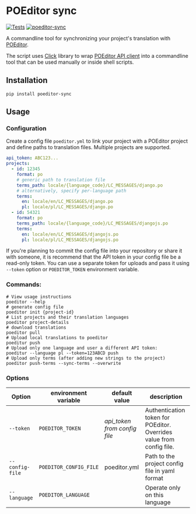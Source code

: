# POEditor sync
[![Tests](https://github.com/mick88/poeditor-sync/actions/workflows/python-test.yml/badge.svg?branch=master)](https://github.com/mick88/poeditor-sync/actions)
[![poeditor-sync](https://badge.fury.io/py/poeditor-sync.svg)](https://badge.fury.io/py/poeditor-sync)

A commandline tool for synchronizing your project's translation with [POEditor](https://poeditor.com/).

The script uses [Click](https://pypi.org/project/click/) library to wrap [POEditor API client](https://pypi.org/project/poeditor/) into a commandline tool that can be used manually or inside shell scripts.

## Installation
```shell
pip install poeditor-sync
```

## Usage

### Configuration
Create a config file `poeditor.yml` to link your project with a POEditor project and define paths to translation files. Multiple projects are supported.
```yml
api_token: ABC123...
projects:
  - id: 12345
    format: po
    # generic path to translation file
    terms_path: locale/{language_code}/LC_MESSAGES/django.po
    # alternatively, specify per-language path
    terms:
      en: locale/en/LC_MESSAGES/django.po
      pl: locale/pl/LC_MESSAGES/django.po
  - id: 54321
    format: po
    terms_path: locale/{language_code}/LC_MESSAGES/djangojs.po
    terms:
      en: locale/en/LC_MESSAGES/djangojs.po
      pl: locale/pl/LC_MESSAGES/djangojs.po

```
If you're planning to commit the config file into your repository or share it with someone, it is recommend that the API token in your config file be a read-only token.
You can use a separate token for uploads and pass it using `--token` option or `POEDITOR_TOKEN` environment variable.

### Commands:
```shell
# View usage instructions
poeditor --help
# generate config file
poeditor init {project-id}
# List projects and their translation languages
poeditor project-details
# download translations
poeditor pull
# Upload local translations to poeditor
poeditur push
# Upload only one language and user a different API token:
poeditur --language pl --token=123ABCD push
# Upload only terms (after adding new strings to the project)
poeditor push-terms --sync-terms --overwrite
```

### Options
| Option          | environment variable   | default value                | description                                                          |
|-----------------|------------------------|------------------------------|----------------------------------------------------------------------|
| `--token`       | `POEDITOR_TOKEN`       | _api_token from config file_ | Authentication token for POEditor. Overrides value from config file. 
| `--config-file` | `POEDITOR_CONFIG_FILE` | poeditor.yml                 | Path to the project config file in yaml format                       
| `--language`    | `POEDITOR_LANGUAGE`    |                              | Operate only on this language                    
